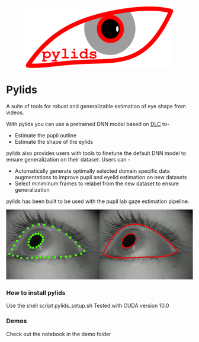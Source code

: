 <p align="center">
  <img src="pylids_logo.png"/>
</p>

# Pylids
A suite of tools for robust and generalizable estimation of eye shape from videos.

With pylids you can use a pretrained DNN model based on [DLC](https://github.com/DeepLabCut/DeepLabCut) to-

* Estimate the pupil outline 
* Estimate the shape of the eylids

pylids also provides users with tools to finetune the default DNN model to ensure generalization on their dataset. Users can - 

* Automatically generate optimally selected domain specific data augmentations to improve pupil and eyelid estimation on new datasets
* Select miniminum frames to relabel from the new dataset to ensure generalization

pylids has been built to be used with the pupil lab gaze estimation pipeline.

![](pylids_readme.gif)

### How to install pylids

Use the shell script pylids_setup.sh
Tested with CUDA version 10.0

### Demos

Check out the notebook in the demo folder

